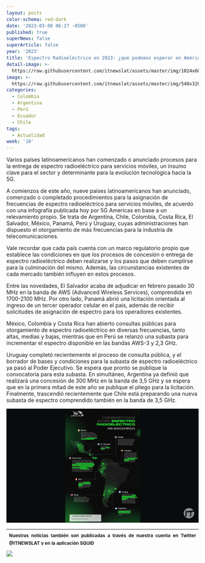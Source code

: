 ```yaml
---
layout: posts
color-schema: red-dark
date: '2023-03-08 06:27 -0500'
published: true
superNews: false
superArticle: false
year: '2023'
title: 'Espectro Radioeléctrico en 2023: ¿qué podemos esperar en América Latina?'
detail-image: >-
  https://raw.githubusercontent.com/itnewslat/assets/master/img/1024x680/Radioelectrico-en-2023-g.jpg
image: >-
  https://raw.githubusercontent.com/itnewslat/assets/master/img/540x320/Radioelectrico-en-2023-p.jpg
categories:
  - Colombia
  - Argentina
  - Perú
  - Ecuador
  - Chile
tags:
  - Actualidad
week: '10'
---
```

Varios países latinoamericanos han comenzado o anunciado procesos para la entrega de espectro radioeléctrico para servicios móviles, un insumo clave para el sector y determinante para la evolución tecnológica hacia la 5G.
 
A comienzos de este año, nueve países latinoamericanos han anunciado, comenzado o completado procedimientos para la asignación de frecuencias de espectro radioeléctrico para servicios móviles, de acuerdo con una infografía publicada hoy por 5G Americas en base a un relevamiento propio. Se trata de Argentina, Chile, Colombia, Costa Rica, El Salvador, México, Panamá, Perú y Uruguay, cuyas administraciones han dispuesto el otorgamiento de más frecuencias para la industria de telecomunicaciones.

Vale recordar que cada país cuenta con un marco regulatorio propio que establece las condiciones en que los procesos de concesión o entrega de espectro radioeléctrico deben realizarse y los pasos que deben cumplirse para la culminación del mismo. Además, las circunstancias existentes de cada mercado también influyen en estos procesos.

Entre las novedades, El Salvador acaba de adjudicar en febrero pasado 30 MHz en la banda de AWS (Advanced Wireless Services), comprendida en 1700-2100 MHz. Por otro lado, Panamá abrió una licitación orientada al ingreso de un tercer operador celular en el país, además de recibir solicitudes de asignación de espectro para los operadores existentes.

México, Colombia y Costa Rica han abierto consultas públicas para otorgamiento de espectro radioeléctrico en diversas frecuencias, tanto altas, medias y bajas, mientras que en Perú se relanzó una subasta para incrementar el espectro disponible en las bandas AWS-3 y 2,3 GHz.

Uruguay completó recientemente el proceso de consulta pública, y el borrador de bases y condiciones para la subasta de espectro radioeléctrico ya pasó al Poder Ejecutivo. Se espera que pronto se publique la convocatoria para esta subasta. En simultáneo, Argentina ya definió que realizará una concesión de 300 MHz en la banda de 3,5 GHz y se espera que en la primera mitad de este año se publique el pliego para la licitación. Finalmente, trascendió recientemente que Chile está preparando una nueva subasta de espectro comprendido también en la banda de 3,5 GHz.

![](https://raw.githubusercontent.com/itnewslat/assets/master/img/540x320/Radioelectrico-en-2023-p.jpg)


<table style="height: 42px;" width="569">
<tbody>
<tr>
<td style="text-align: justify;"><sub><strong>Nuestras noticias también son publicadas a través de nuestra cuenta en Twitter <a href="https://twitter.com/itnewslat?lang=es">@ITNEWSLAT</a> y en la aplicación <a href="https://squidapp.co/en/">SQUID</a></strong></sub></td>
</tr>
</tbody>
</table>
<img src="https://tracker.metricool.com/c3po.jpg?hash=56f88a41e39ab42c063cc51676587a04"/>